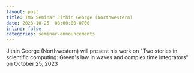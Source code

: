 ```yaml
---
layout: post
title: TMG Seminar Jithin George (Northwestern)
date: 2023-10-25  08:00:00-0700
inline: false
categories: seminar-announcements
---
```


Jithin George (Northwestern)  will present his work on "Two stories in scientific computing: Green's law in waves and complex time integrators" on October 25, 2023


